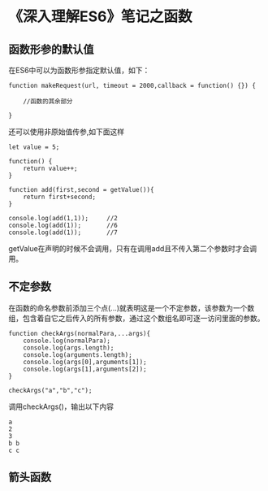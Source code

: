 
# 《深入理解ES6》笔记之函数


## 函数形参的默认值

在ES6中可以为函数形参指定默认值，如下：

```
function makeRequest(url, timeout = 2000,callback = function() {}) {

    //函数的其余部分

}
```

还可以使用非原始值传参,如下面这样

```
let value = 5;

function() {
    return value++;
}

function add(first,second = getValue()){
    return first+second;
}

console.log(add(1,1));     //2
console.log(add(1));       //6
console.log(add(1));       //7
```

getValue在声明的时候不会调用，只有在调用add且不传入第二个参数时才会调用。

## 不定参数

在函数的命名参数前添加三个点(...)就表明这是一个不定参数，该参数为一个数组，包含着自它之后传入的所有参数，通过这个数组名即可逐一访问里面的参数。

```
function checkArgs(normalPara,...args){
    console.log(normalPara);
    console.log(args.length);
    console.log(arguments.length);
    console.log(args[0],arguments[1]);
    console.log(args[1],arguments[2]);
}

checkArgs("a","b","c");
```
调用checkArgs()，输出以下内容
```
a
2
3
b b
c c
```

## 箭头函数




























